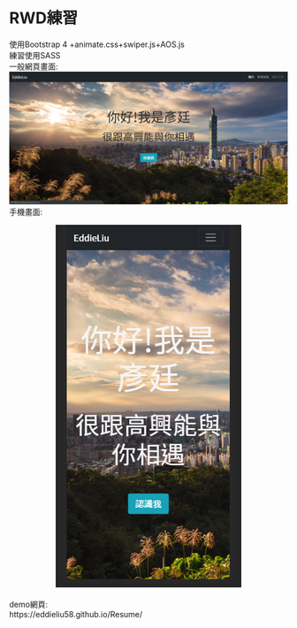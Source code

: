 # RWD練習<br/>
使用Bootstrap 4 +animate.css+swiper.js+AOS.js<br/>
練習使用SASS<br/>
一般網頁畫面:<br/>
![img](https://github.com/EddieLiu58/Resume/blob/master/img/%E4%B8%BB%E9%A0%81.PNG)<br/>
手機畫面:<br/>
<div align=center><img src="https://github.com/EddieLiu58/Resume/blob/master/img/%E4%B8%BB%E9%A0%812.PNG"></div><br/>
demo網頁:<br/>
https://eddieliu58.github.io/Resume/
